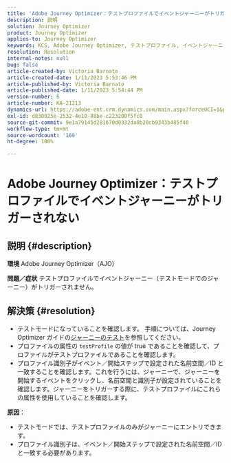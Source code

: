```yaml
---
title: 'Adobe Journey Optimizer：テストプロファイルでイベントジャーニーがトリガーされない'
description: 説明
solution: Journey Optimizer
product: Journey Optimizer
applies-to: Journey Optimizer
keywords: KCS, Adobe Journey Optimizer, テストプロファイル, イベントジャーニーがトリガーされない, AJO
resolution: Resolution
internal-notes: null
bug: false
article-created-by: Victoria Barnato
article-created-date: 1/11/2023 5:53:46 PM
article-published-by: Victoria Barnato
article-published-date: 1/11/2023 5:54:44 PM
version-number: 6
article-number: KA-21213
dynamics-url: https://adobe-ent.crm.dynamics.com/main.aspx?forceUCI=1&pagetype=entityrecord&etn=knowledgearticle&id=b09b7ee4-d891-ed11-aad1-6045bd006d92
exl-id: d830025e-2532-4e10-88be-c223200f5fc8
source-git-commit: 9e1a79145d281670d0332da0b20cb9343b485f40
workflow-type: tm+mt
source-wordcount: '169'
ht-degree: 100%

---
```


# Adobe Journey Optimizer：テストプロファイルでイベントジャーニーがトリガーされない

## 説明 {#description}

<b>環境</b>
Adobe Journey Optimizer（AJO）


<b>問題／症状</b>
テストプロファイルでイベントジャーニー（テストモードでのジャーニー）がトリガーされません。


## 解決策 {#resolution}


- テストモードになっていることを確認します。 手順については、Journey Optimizer ガイドの[ジャーニーのテスト](https://experienceleague.adobe.com/docs/journey-optimizer/using/orchestrate-journeys/create-journey/testing-the-journey.html?lang=ja)を参照してください。
- プロファイルの属性の `testProfile` の値が true であることを確認して、プロファイルがテストプロファイルであることを確認します。
- プロファイル識別子がイベント／開始ステップで設定された名前空間／ID と一致することを確認します。これを行うには、ジャーニーで、ジャーニーを開始するイベントをクリックし、名前空間と識別子が設定されていることを確認します。ジャーニーをトリガーする際に、テストプロファイルにこれらの属性を使用していることを確認します。

<b>原因</b>：
- テストモードでは、テストプロファイルのみがジャーニーにエントリできます。
- プロファイル識別子は、イベント／開始ステップで設定された名前空間／ID と一致する必要があります。
